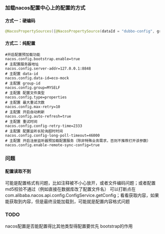 ### 加载nacos配置中心上的配置的方式
#### 方式一：硬编码
```java
@NacosPropertySources({@NacosPropertySource(dataId = "dubbo-config", groupId = "dubbo", autoRefreshed = true)})
```
#### 方式二：纯配置
```properties
#开启配置预加载功能
nacos.config.bootstrap.enable=true
# 主配置服务器地址
nacos.config.server-addr=127.0.0.1:8848
# 主配置 data-id
nacos.config.data-id=eco-mock
# 主配置 group-id
nacos.config.group=MYSELF
# 主配置 配置文件类型
nacos.config.type=properties
# 主配置 最大重试次数
nacos.config.max-retry=10
# 主配置 开启自动刷新
nacos.config.auto-refresh=true
# 主配置 重试时间
nacos.config.config-retry-time=2333
# 主配置 配置监听长轮询超时时间
nacos.config.config-long-poll-timeout=46000
# 主配置 开启注册监听器预加载配置服务（除非特殊业务需求，否则不推荐打开该参数）
nacos.config.enable-remote-sync-config=true

```

### 问题
#### 配置读取不到
可能是配置格式有问题，比如注释被不小心放开，或者文件编码问题；或者配置md5校验不通过（例如直接在数据库改了配置文件名）
可以打断点在com.alibaba.nacos.api.config.ConfigService.getConfig；看看获取内容，如果能获取到内容，但是最终没能加载到，可能就是配置内容格式问题


### TODO
nacos配置是否能配置得比其他类型得配置要优先
bootstrap的作用